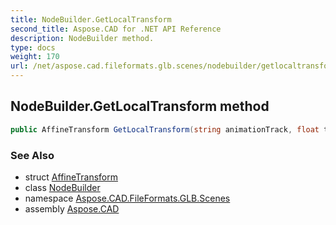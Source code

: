 ```yaml
---
title: NodeBuilder.GetLocalTransform
second_title: Aspose.CAD for .NET API Reference
description: NodeBuilder method. 
type: docs
weight: 170
url: /net/aspose.cad.fileformats.glb.scenes/nodebuilder/getlocaltransform/
---
```

## NodeBuilder.GetLocalTransform method

```csharp
public AffineTransform GetLocalTransform(string animationTrack, float time)
```

### See Also

* struct [AffineTransform](../../../aspose.cad.fileformats.glb.transforms/affinetransform/)
* class [NodeBuilder](../)
* namespace [Aspose.CAD.FileFormats.GLB.Scenes](../../nodebuilder/)
* assembly [Aspose.CAD](../../../)


